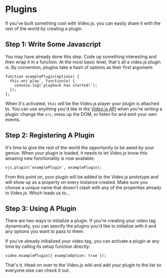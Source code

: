Plugins
=======
If you've built something cool with Video.js, you can easily share it with the rest of the world by creating a plugin.

Step 1: Write Some Javascript
-----------------------------
You may have already done this step. Code up something interesting and then wrap it in a function. At the most basic level, that's all a video.js plugin is. By convention, plugins take a hash of options as their first argument:

    function examplePlugin(options) {
      this.on('play', function(e) {
        console.log('playback has started!');
      });
    };

When it's activated, `this` will be the Video.js player your plugin is attached to. You can use anything you'd like in the [Video.js API](api.md) when you're writing a plugin: change the `src`, mess up the DOM, or listen for and emit your own events.

Step 2: Registering A Plugin
-------------------------------
It's time to give the rest of the world the opportunity to be awed by your genius. When your plugin is loaded, it needs to let Video.js know this amazing new functionality is now available:

    vjs.plugin('examplePlugin', examplePlugin);

From this point on, your plugin will be added to the Video.js prototype and will show up as a property on every instance created. Make sure you choose a unique name that doesn't clash with any of the properties already in Video.js. Which leads us to...

Step 3: Using A Plugin
----------------------
There are two ways to initialize a plugin. If you're creating your video tag dynamically, you can specify the plugins you'd like to initialize with it and any options you want to pass to them:


If you've already initialized your video tag, you can activate a plugin at any time by calling its setup function directly:

    video.examplePlugin({ exampleOption: true });

That's it. Head on over to the Video.js wiki and add your plugin to the list so everyone else can check it out.